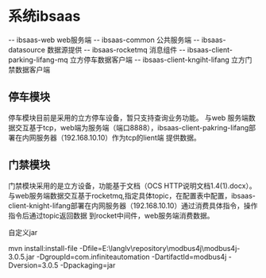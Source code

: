 # 系统ibsaas
  -- ibsaas-web web服务端
  -- ibsaas-common 公共服务端
  -- ibsaas-datasource 数据源提供
  -- ibsaas-rocketmq 消息组件
  -- ibsaas-client-parking-lifang-mq 立方停车数据客户端
  -- ibsaas-client-kngiht-lifang 立方门禁数据客户端
  
## 停车模块
   停车模块目前是采用的立方停车设备，暂只支持查询业务功能。
   与web 服务端数据交互基于tcp，web端为服务端（端口8888），ibsaas-client-pakring-lifang部署在内网服务器（192.168.10.10）作为tcp的lient端
   提供数据。
  
## 门禁模块
   门禁模块采用的是立方设备，功能基于文档（OCS HTTP说明文档1.4(1).docx）。
   与web服务端数据交互基于rocketmq,指定具体topic，在配置表中配置，ibsaas-client-knight-lifang部署在内网服务器（192.168.10.10）通过消费具体指令，操作指令后通过topic返回数据
   到rocket中间件，web服务端消费数据。
   
   
   自定义jar 
   
   mvn install:install-file -Dfile=E:\langlv\repository\modbus4j\modbus4j-3.0.5.jar -DgroupId=com.infiniteautomation -DartifactId=modbus4j -Dversion=3.0.5 -Dpackaging=jar